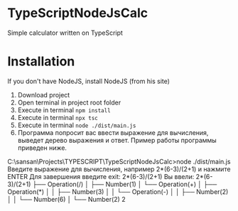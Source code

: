 # TypeScriptNodeJsCalc
Simple calculator written on TypeScript

# Installation
If you don't have NodeJS, install NodeJS (from his site)

1. Download project
2. Open terminal in project root folder
3. Execute in terminal `npm install`
4. Execute in terminal `npx tsc`
5. Execute in terminal `node ./dist/main.js`
6. Программа попросит вас ввести выражение для вычисления, выведет дерево выражения и ответ. Пример работы программы приведен ниже.

C:\sansan\Projects\TYPESCRIPT\TypeScriptNodeJsCalc>node ./dist/main.js
Введите выражение для вычисления, например 2*(6-3)/(2+1) и нажмите ENTER
Для завершения введите exit: 2*(6-3)/(2+1)
Вы ввели: 2*(6-3)/(2+1)
├── Operation(/)
│   ├── Number(1)
│   └── Operation(+)
│       ├── Operation(*)
│       │   ├── Number(3)
│       │   └── Operation(-)
│       │       ├── Number(2)
│       │       └── Number(6)
│       └── Number(2)
2
